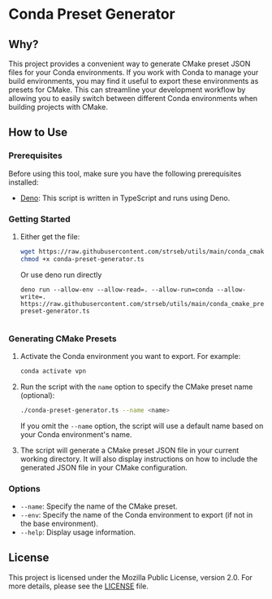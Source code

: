 # Conda Preset Generator

## Why?

This project provides a convenient way to generate CMake preset JSON files for your Conda environments. If you work with Conda to manage your build environments, you may find it useful to export these environments as presets for CMake. This can streamline your development workflow by allowing you to easily switch between different Conda environments when building projects with CMake.

## How to Use

### Prerequisites

Before using this tool, make sure you have the following prerequisites installed:

- [Deno](https://deno.land/): This script is written in TypeScript and runs using Deno.

### Getting Started

1. Either get the file:

   ```bash
   wget https://raw.githubusercontent.com/strseb/utils/main/conda_cmake_preset/conda-preset-generator.ts
   chmod +x conda-preset-generator.ts
   ```
   Or use deno run directly 
   ```
   deno run --allow-env --allow-read=. --allow-run=conda --allow-write=. https://raw.githubusercontent.com/strseb/utils/main/conda_cmake_preset/conda-preset-generator.ts
   
   
   ```

### Generating CMake Presets
1. Activate the Conda environment you want to export. For example:

   ```bash
   conda activate vpn
   ```

2. Run the script with the `name` option to specify the CMake preset name (optional):

   ```bash
   ./conda-preset-generator.ts --name <name>
   ```

   If you omit the `--name` option, the script will use a default name based on your Conda environment's name.

3. The script will generate a CMake preset JSON file in your current working directory. It will also display instructions on how to include the generated JSON file in your CMake configuration.

### Options

- `--name`: Specify the name of the CMake preset.
- `--env`: Specify the name of the Conda environment to export (if not in the base environment).
- `--help`: Display usage information.

## License

This project is licensed under the Mozilla Public License, version 2.0. For more details, please see the [LICENSE](LICENSE) file.

